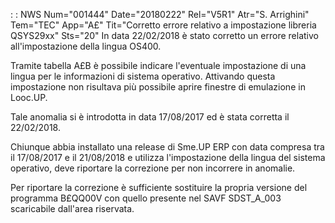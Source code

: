 :  : NWS Num="001444" Date="20180222" Rel="V5R1" Atr="S. Arrighini" Tem="TEC" App="A£" Tit="Corretto errore relativo a impostazione libreria QSYS29xx" Sts="20"
In data 22/02/2018 è stato corretto un errore relativo all'impostazione della lingua OS400.

Tramite tabella A£B è possibile indicare l'eventuale impostazione di una lingua per le informazioni
di sistema operativo.
Attivando questa impostazione non risultava più possibile aprire finestre di emulazione in Looc.UP.

Tale anomalia si è introdotta in data 17/08/2017 ed è stata corretta il 22/02/2018.

Chiunque abbia installato una release di Sme.UP ERP con data compresa tra il 17/08/2017 e il 21/08/2018 e utilizza l'impostazione della lingua del sistema operativo, deve riportare la
correzione per non incorrere in anomalie.

Per riportare la correzione è sufficiente sostituire la propria versione del programma B£QQ00V con
quello presente nel SAVF SDST_A_003 scaricabile dall'area riservata.
